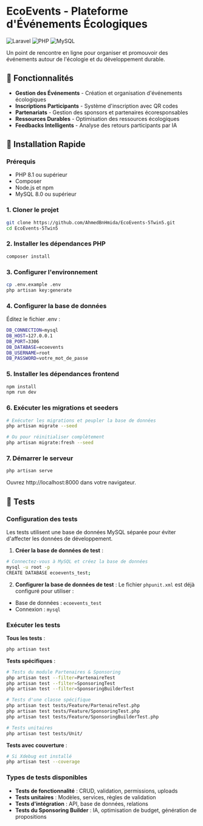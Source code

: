 # EcoEvents - Plateforme d'Événements Écologiques

![Laravel](https://img.shields.io/badge/Laravel-10.x-FF2D20?style=for-the-badge&logo=laravel)
![PHP](https://img.shields.io/badge/PHP-8.1+-777BB4?style=for-the-badge&logo=php)
![MySQL](https://img.shields.io/badge/MySQL-8.0-4479A1?style=for-the-badge&logo=mysql)

Un point de rencontre en ligne pour organiser et promouvoir des événements autour de l'écologie et du développement durable.

## 🌱 Fonctionnalités

- **Gestion des Événements** - Création et organisation d'événements écologiques
- **Inscriptions Participants** - Système d'inscription avec QR codes
- **Partenariats** - Gestion des sponsors et partenaires écoresponsables
- **Ressources Durables** - Optimisation des ressources écologiques
- **Feedbacks Intelligents** - Analyse des retours participants par IA

## 🚀 Installation Rapide

### Prérequis
- PHP 8.1 ou supérieur
- Composer
- Node.js et npm
- MySQL 8.0 ou supérieur

### 1. Cloner le projet
```bash
git clone https://github.com/AhmedBnHmida/EcoEvents-5Twin5.git
cd EcoEvents-5Twin5
```
### 2. Installer les dépendances PHP
```bash
composer install
```

### 3. Configurer l'environnement
```bash
cp .env.example .env
php artisan key:generate
```

### 4. Configurer la base de données
Éditez le fichier .env :

```bash
DB_CONNECTION=mysql
DB_HOST=127.0.0.1
DB_PORT=3306
DB_DATABASE=ecoevents
DB_USERNAME=root
DB_PASSWORD=votre_mot_de_passe
```

### 5. Installer les dépendances frontend
```bash
npm install
npm run dev
```

### 6. Exécuter les migrations et seeders
```bash
# Exécuter les migrations et peupler la base de données
php artisan migrate --seed

# Ou pour réinitialiser complètement
php artisan migrate:fresh --seed
```

### 7. Démarrer le serveur
```bash
php artisan serve
```

Ouvrez http://localhost:8000 dans votre navigateur.

## 🧪 Tests

### Configuration des tests
Les tests utilisent une base de données MySQL séparée pour éviter d'affecter les données de développement.

1. **Créer la base de données de test** :
```bash
# Connectez-vous à MySQL et créez la base de données
mysql -u root -p
CREATE DATABASE ecoevents_test;
```

2. **Configurer la base de données de test** :
Le fichier `phpunit.xml` est déjà configuré pour utiliser :
- Base de données : `ecoevents_test`
- Connexion : `mysql`

### Exécuter les tests

**Tous les tests** :
```bash
php artisan test
```

**Tests spécifiques** :
```bash
# Tests du module Partenaires & Sponsoring
php artisan test --filter=PartenaireTest
php artisan test --filter=SponsoringTest
php artisan test --filter=SponsoringBuilderTest

# Tests d'une classe spécifique
php artisan test tests/Feature/PartenaireTest.php
php artisan test tests/Feature/SponsoringTest.php
php artisan test tests/Feature/SponsoringBuilderTest.php

# Tests unitaires
php artisan test tests/Unit/
```

**Tests avec couverture** :
```bash
# Si Xdebug est installé
php artisan test --coverage
```

### Types de tests disponibles

- **Tests de fonctionnalité** : CRUD, validation, permissions, uploads
- **Tests unitaires** : Modèles, services, règles de validation
- **Tests d'intégration** : API, base de données, relations
- **Tests du Sponsoring Builder** : IA, optimisation de budget, génération de propositions